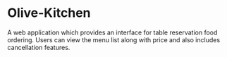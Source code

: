 # Olive-Kitchen
A web application which provides an interface for table reservation food ordering. Users can view the menu list along with price and also includes cancellation features.
